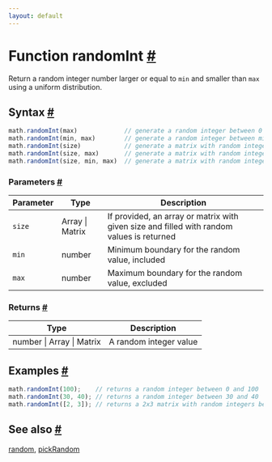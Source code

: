```yaml
---
layout: default
---
```


<h1 id="function-randomint">Function randomInt <a href="#function-randomint" title="Permalink">#</a></h1>

Return a random integer number larger or equal to `min` and smaller than `max`
using a uniform distribution.


<h2 id="syntax">Syntax <a href="#syntax" title="Permalink">#</a></h2>

```js
math.randomInt(max)             // generate a random integer between 0 and max
math.randomInt(min, max)        // generate a random integer between min and max
math.randomInt(size)            // generate a matrix with random integer between 0 and 1
math.randomInt(size, max)       // generate a matrix with random integer between 0 and max
math.randomInt(size, min, max)  // generate a matrix with random integer between min and max
```

<h3 id="parameters">Parameters <a href="#parameters" title="Permalink">#</a></h3>

Parameter | Type | Description
--------- | ---- | -----------
`size` | Array &#124; Matrix | If provided, an array or matrix with given size and filled with random values is returned
`min` | number | Minimum boundary for the random value, included
`max` | number | Maximum boundary for the random value, excluded

<h3 id="returns">Returns <a href="#returns" title="Permalink">#</a></h3>

Type | Description
---- | -----------
number &#124; Array &#124; Matrix | A random integer value


<h2 id="examples">Examples <a href="#examples" title="Permalink">#</a></h2>

```js
math.randomInt(100);    // returns a random integer between 0 and 100
math.randomInt(30, 40); // returns a random integer between 30 and 40
math.randomInt([2, 3]); // returns a 2x3 matrix with random integers between 0 and 1
```


<h2 id="see-also">See also <a href="#see-also" title="Permalink">#</a></h2>

[random](random.html),
[pickRandom](pickRandom.html)


<!-- Note: This file is automatically generated from source code comments. Changes made in this file will be overridden. -->
